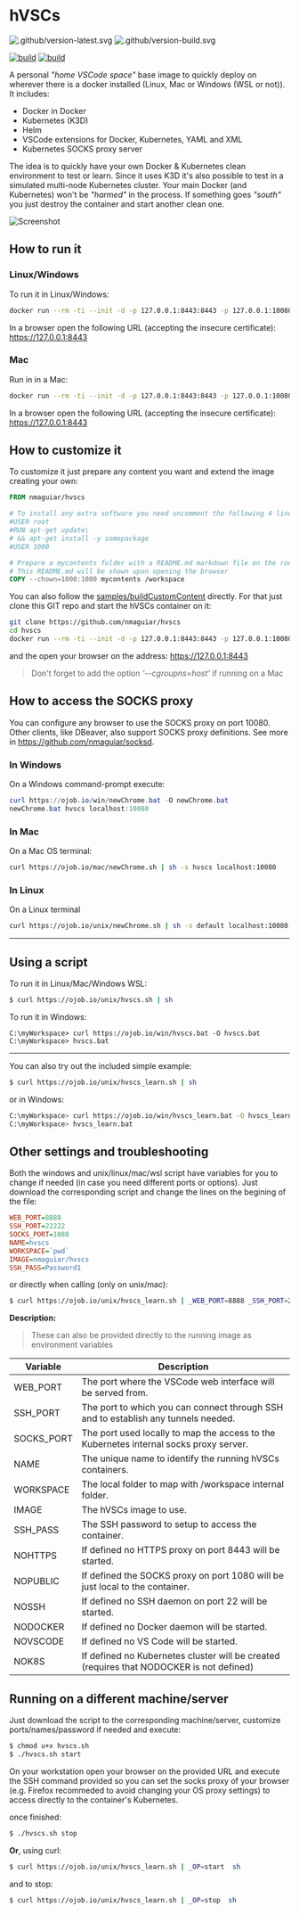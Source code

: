 # hVSCs

![.github/version-latest.svg](.github/version-latest.svg) ![.github/version-build.svg](.github/version-build.svg)

[![build](.github/sec-latest.svg)](.github/sec-latest.md) [![build](.github/sec-build.svg)](.github/sec-build.md) 

A personal _"home VSCode space"_ base image to quickly deploy on wherever there is a docker installed (Linux, Mac or Windows (WSL or not)). It includes:
* Docker in Docker
* Kubernetes (K3D)
* Helm
* VSCode extensions for Docker, Kubernetes, YAML and XML
* Kubernetes SOCKS proxy server

The idea is to quickly have your own Docker & Kubernetes clean environment to test or learn. Since it uses K3D it's also possible to test in a simulated multi-node Kubernetes cluster. Your main Docker (and Kubernetes) won't be _"harmed"_ in the process. If something goes _"south"_ you just destroy the container and start another clean one.

![Screenshot](images/screenshot.png)

## How to run it

### Linux/Windows

To run it in Linux/Windows:

````bash
docker run --rm -ti --init -d -p 127.0.0.1:8443:8443 -p 127.0.0.1:10080:1080 --privileged nmaguiar/hvscs
````

In a browser open the following URL (accepting the insecure certificate): https://127.0.0.1:8443

### Mac

Run in in a Mac:

````bash
docker run --rm -ti --init -d -p 127.0.0.1:8443:8443 -p 127.0.0.1:10080:1080 --privileged --cgroupns=host nmaguiar/hvscs
````

In a browser open the following URL (accepting the insecure certificate): https://127.0.0.1:8443

## How to customize it

To customize it just prepare any content you want and extend the image creating your own:

````dockerfile
FROM nmaguiar/hvscs

# To install any extra software you need uncomment the following 4 lines replacing "somepackage" by the packages you need and adding more RUN commands if needed:
#USER root
#RUN apt-get update\
# && apt-get install -y somepackage
#USER 1000

# Prepare a mycontents folder with a README.md markdown file on the root.
# This README.md will be shown upon opening the browser
COPY --chown=1000:1000 mycontents /workspace
````

You can also follow the [samples/buildCustomContent](samples/buildCustomContent) directly. For that just clone this GIT repo and start the hVSCs container on it:

````bash
git clone https://github.com/nmaguiar/hvscs
cd hvscs
docker run --rm -ti --init -d -p 127.0.0.1:8443:8443 -p 127.0.0.1:10080:1080 -v $(pwd)/samples/buildCustomContent:/workspace --privileged nmaguiar/hvscs 
````

and the open your browser on the address: https://127.0.0.1:8443

> Don't forget to add the option _'--cgroupns=host'_ if running on a Mac

## How to access the SOCKS proxy

You can configure any browser to use the SOCKS proxy on port 10080. Other clients, like DBeaver, also support SOCKS proxy definitions. See more in https://github.com/nmaguiar/socksd.

### In Windows

On a Windows command-prompt execute:

````powershell
curl https://ojob.io/win/newChrome.bat -O newChrome.bat
newChrome.bat hvscs localhost:10080
````

### In Mac

On a Mac OS terminal: 

````bash
curl https://ojob.io/mac/newChrome.sh | sh -s hvscs localhost:10080
````

### In Linux

On a Linux terminal
````bash
curl https://ojob.io/unix/newChrome.sh | sh -s default localhost:10080
````

---

## Using a script

To run it in Linux/Mac/Windows WSL:

````bash
$ curl https://ojob.io/unix/hvscs.sh | sh
````

To run it in Windows:

````
C:\myWorkspace> curl https://ojob.io/win/hvscs.bat -O hvscs.bat
C:\myWorkspace> hvscs.bat
````

---

You can also try out the included simple example:

````bash
$ curl https://ojob.io/unix/hvscs_learn.sh | sh
````

or in Windows:

````bash
C:\myWorkspace> curl https://ojob.io/win/hvscs_learn.bat -O hvscs_learn.bat
C:\myWorkspace> hvscs_learn.bat
````

## Other settings and troubleshooting

Both the windows and unix/linux/mac/wsl script have variables for you to change if needed (in case you need different ports or options). Just download the corresponding script and change the lines on the begining of the file:

````ini
WEB_PORT=8888
SSH_PORT=22222
SOCKS_PORT=1080
NAME=hvscs
WORKSPACE=`pwd`
IMAGE=nmaguiar/hvscs
SSH_PASS=Password1
````

or directly when calling (only on unix/mac):

````bash
$ curl https://ojob.io/unix/hvscs_learn.sh | _WEB_PORT=8888 _SSH_PORT=22222 _SOCKS_PORT=1080 _NAME=hvscs _WORKSPACE=`pwd` _IMAGE=nmaguiar/hvscs _SSH_PASS=Password1  sh
````

**Description:**

> These can also be provided directly to the running image as environment variables

| Variable | Description |
|----------|-------------|
| WEB_PORT | The port where the VSCode web interface will be served from. |
| SSH_PORT | The port to which you can connect through SSH and to establish any tunnels needed. |
| SOCKS_PORT | The port used locally to map the access to the Kubernetes internal socks proxy server. |
| NAME | The unique name to identify the running hVSCs containers. |
| WORKSPACE | The local folder to map with /workspace internal folder. |
| IMAGE | The hVSCs image to use. | 
| SSH_PASS | The SSH password to setup to access the container. |
| NOHTTPS | If defined no HTTPS proxy on port 8443 will be started. |
| NOPUBLIC | If defined the SOCKS proxy on port 1080 will be just local to the container. |
| NOSSH | If defined no SSH daemon on port 22 will be started. |
| NODOCKER | If defined no Docker daemon will be started. |
| NOVSCODE | If defined no VS Code will be started. |
| NOK8S | If defined no Kubernetes cluster will be created (requires that NODOCKER is not defined) |

## Running on a different machine/server

Just download the script to the corresponding machine/server, customize ports/names/password if needed and execute:

````bash
$ chmod u+x hvscs.sh
$ ./hvscs.sh start
````

On your workstation open your browser on the provided URL and execute the SSH command provided so you can set the socks proxy of your browser (e.g. Firefox recommeded to avoid changing your OS proxy settings) to access directly to the container's Kubernetes.

once finished:

````bash
$ ./hvscs.sh stop
````

**Or**, using curl:

````bash
$ curl https://ojob.io/unix/hvscs_learn.sh | _OP=start  sh
````

and to stop:

````bash
$ curl https://ojob.io/unix/hvscs_learn.sh | _OP=stop  sh
````
